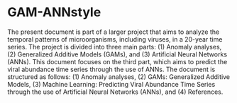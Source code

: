 # GAM-ANNstyle
The present document is part of a larger project that aims to analyze the temporal patterns of microorganisms, including viruses, in a 20-year time series. The project is divided into three main parts: (1) Anomaly analyses, (2) Generalized Additive Models (GAMs), and (3) Artificial Neural Networks (ANNs). This document focuses on the third part, which aims to predict the viral abundance time series through the use of ANNs. The document is structured as follows: (1) Anomaly analyses, (2) GAMs: Generalized Additive Models, (3) Machine Learning: Predicting Viral Abundance Time Series through the use of Artificial Neural Networks (ANNs), and (4) References.
